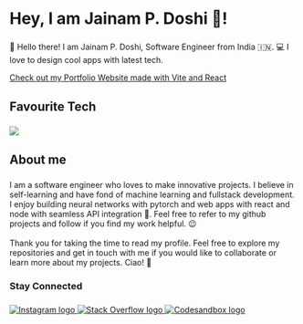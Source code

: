 <h1 align="left">Hey, I am Jainam P. Doshi 👋!</h1>

###

<p align="left">👋 Hello there! I am Jainam P. Doshi, Software Engineer from India 🇮🇳. 💻 I love to design cool apps with latest tech.</p>
<a href="https://jpdoshi.tech">Check out my Portfolio Website made with Vite and React</a>

###

<h2 align="left">Favourite Tech</h2>

###

<p align="left">
<a href="#"><img src="https://skillicons.dev/icons?i=blender,unity,react,nextjs,nodejs,express,mongodb,git,docker,vscode,linux" /></a>
</p>

###

<h2 align="left">About me</h2>

###

<p align="left">
  I am a software engineer who loves to make innovative projects. I believe in self-learning and have fond of machine learning and fullstack development. I enjoy building neural networks with pytorch and web apps with react and node with seamless API integration 🚀. Feel free to refer to my github projects and follow if you find my work helpful. 😉
<br><br>
Thank you for taking the time to read my profile. Feel free to explore my repositories and get in touch with me if you would like to collaborate or learn more about my projects. Ciao! 🥂
</p>

###

<h3 align="left">Stay Connected</h3>

###

<div align="left">
  <a href="https://www.linkedin.com/in/jainam-doshi-24063a2a0/" target="_blank">
    <img src="https://skillicons.dev/icons?i=linkedin" alt="Instagram logo"  />
  </a>
  <a href="https://stackoverflow.com/users/22644639/jainam-p-doshi" target="_blank">
    <img src="https://skillicons.dev/icons?i=stackoverflow" alt="Stack Overflow logo"  />
  </a>
  <a href="https://codesandbox.io/u/jpdoshi2811" target="_blank">
    <img src="https://skillicons.dev/icons?i=codepen" alt="Codesandbox logo"  />
  </a>
</div>

###
